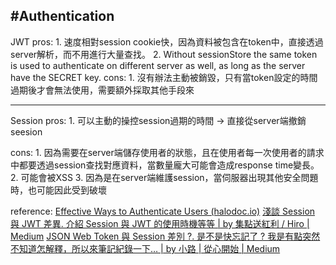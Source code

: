 #Authentication
---

JWT
pros:
	1. 速度相對session cookie快，因為資料被包含在token中，直接透過server解析，而不用進行大量查找。
	2. Without sessionStore the same token is used to authenticate on different server as well, as long as the server have the SECRET key.
cons:
	1. 沒有辦法主動被銷毀，只有當token設定的時間過期後才會無法使用，需要額外採取其他手段來

---
Session
pros: 
	1. 可以主動的操控session過期的時間 -> 直接從server端撤銷seesion

cons:
	1. 因為需要在server端儲存使用者的狀態，且在使用者每一次使用者的請求中都要透過session查找對應資料，當數量龐大可能會造成response time變長。
	2. 可能會被XSS
	3. 因為是在server端維護session，當伺服器出現其他安全問題時，也可能因此受到破壞


reference:
[Effective Ways to Authenticate Users (halodoc.io)](https://blogs.halodoc.io/user-authentication-jwt-vs-session/)
[淺談 Session 與 JWT 差異. 介紹 Session 與 JWT 的使用時機等等 | by 集點送紅利 / Hiro | Medium](https://medium.com/@jedy05097952/%E6%B7%BA%E8%AB%87-session-%E8%88%87-jwt-%E5%B7%AE%E7%95%B0-8d00b2396115)
[JSON Web Token 與 Session 差別 ?. 是不是快忘記了 ? 我是有點突然不知道怎解釋，所以來筆記紀錄一下… | by 小路 | 從心開始 | Medium](https://medium.com/%E5%BE%9E%E5%BF%83%E9%96%8B%E5%A7%8B/json-web-token-%E8%88%87-session-%E5%B7%AE%E5%88%A5-468492b18fd0)